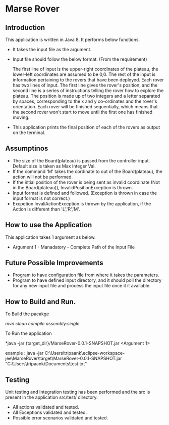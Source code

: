 # Marse Rover

## Introduction

This application is written in Java 8. It performs below functions.

* It takes the input file as the argument.
* Input file should follow the below format. (From the requirement)
      
    The first line of input is the upper-right coordinates of the plateau, the lower-left coordinates are assumed to be 0,0. The rest of the input is information pertaining to the rovers that have been deployed.  Each rover has two lines of input.  The first line gives the rover's position, and the second line is a series of instructions telling the rover how to explore the plateau. The position is made up of two integers and a letter separated by spaces, corresponding to the x and y co-ordinates and the rover's orientation. Each rover will be finished sequentially, which means that the second rover won't start to move until the first one has finished moving.
      
* This application prints the final position of each of the rovers as output on the terminal.

## Assumptinos

* The size of the Board(plateau) is passed from the controller input. Default size is taken as Max Integer Val.
* If the command 'M' takes the cordinate to out of the Board(plateau), the action will not be performed.
* If the intial position of the rover is being sent as invalid coordinate (Not in the Board(plateau)), InvalidPositionException is thrown.
* Input format is defined and followed. (Exception is thrown in case the input format is not correct.)
* Excpetion InvaliActionException is thrown by the application, if the Action is different than 'L','R','M'.

## How to use the Application

This application takes 1 argument as below.

* Argument 1 - Manadatory - Complete Path of the Input File

## Future Possible Improvements 
* Program to have configuration file from where it takes the parameters.
* Program to have defined input directory, and it should poll the directory for any new input file and process the input file once it it available.


## How to Build and Run.

To Build the pacakge 

*mvn clean compile assembly:single*

To Run the application

*java -jar {target_dir}/MarseRover-0.0.1-SNAPSHOT.jar <Argument 1> 

  example : 
  java -jar C:\Users\tripaank\eclipse-workspace-jee\MarseRover\target\MarseRover-0.0.1-SNAPSHOT.jar "C:\\Users\\tripaank\\Documents\\test.txt"

## Testing 

Unit testing and Integration testing has been performed and the src is present in the application src/test/ directory.

  * All actions validated and tested.
  * All Exceptions validated and tested.
  * Possible error scenarios validated and tested.

  



